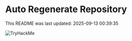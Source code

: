 # Auto Regenerate Repository

This README was last updated: 2025-09-13 00:39:35

 ![TryHackMe](https://tryhackme.com/badge/533634)